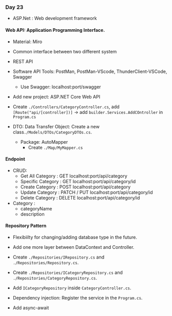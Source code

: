 ### Day 23
- ASP.Net : Web development framework

#### Web API: Application Programming Interface.
- Material: Miro
- Common interface between two different system
- REST API
- Software API Tools: PostMan, PostMan-VScode, ThunderClient-VSCode, Swagger
    - Use Swagger: localhost:port/swagger
- Add new project: ASP.NET Core Web API
- Create ```./Controllers/CategoryController.cs```, add ```[Route("api/[controller])]``` -> add ```builder.Services.AddCOntroller``` in ```Program.cs```

- DTO: Data Transfer Object: Create a new class```./Models/DTOs/CategoryDTOs.cs```.
    - Package: AutoMapper
        - Create ```./Map/MyMapper.cs```

#### Endpoint
- CRUD:
    - Get All Category : GET localhost:port/api/category
    - Specific Category : GET localhost:port/api/category/id
    - Create Category : POST localhost:port/api/category
    - Update Category : PATCH / PUT localhost:port/api/category/id
    - Delete Category : DELETE localhost:port/api/category/id
- Category :
    - categoryName
    - description 

#### Repository Pattern
- Flexibiilty for changing/adding database type in the future.
- Add one more layer between DataContext and Controller.
- Create ```./Repositories/IRepository.cs``` and ```./Repositories/Repository.cs```.
- Create ```./Repositories/ICategoryRepository.cs``` and ```./Repositories/CategoryRepository.cs```.
- Add ```ICategoryRepository``` inside ```CategoryController.cs```.
- Dependency injection: Register the service in the ```Program.cs```.

- Add async-await